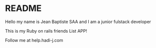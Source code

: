 # README

Hello my name is Jean Baptiste SAA and I 
am a junior fulstack developer

This is my Ruby on rails friends List APP!

Follow me at help.hadi-j.com

